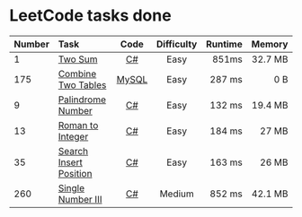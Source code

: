 # LeetCode tasks done
Number | Task | Code | Difficulty | Runtime | Memory
:---   | :--- | :---:| :--:       | ---:    | ---:
1| [Two Sum](https://leetcode.com/problems/two-sum/) | [C#](/code/two_sum.cs) | Easy | 851ms | 32.7 MB
175| [Combine Two Tables](https://leetcode.com/problems/combine-two-tables/) |  [MySQL](/code/combine_two_tables.sql)| Easy | 287 ms | 0 B
9| [Palindrome Number](https://leetcode.com/problems/palindrome-number/) | [C#](/code/palindrome_number.cs) | Easy | 132 ms | 19.4 MB
13| [Roman to Integer](https://leetcode.com/problems/roman-to-integer/) | [C#](/code/roman_to_integer.cs) | Easy | 184 ms | 27 MB
35| [Search Insert Position](https://leetcode.com/problems/search-insert-position/) | [C#](code\search_insert_position.cs) | Easy | 163 ms | 26 MB
260| [Single Number III](https://leetcode.com/problems/single-number-iii/) | [C#](code\Single_Number_III.cs) | Medium | 852 ms | 42.1 MB